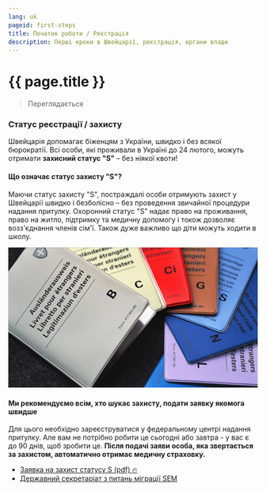 ```yaml
---
lang: uk
pageid: first-steps
title: Початок роботи / Реєстрація
description: Перші кроки в Швейцарії, реєстрація, органи влади
---
```

# {{ page.title }}

> Переглядається

### Статус реєстрації / захисту
Швейцарія допомагає біженцям з України, швидко і без всякої бюрократії.
Всі особи, які проживали в Україні до 24 лютого, можуть отримати **захисний статус "S"** – без ніякої квоти!

#### Що означає статус захисту "S"?
Маючи статус захисту "S", постраждалі особи отримують захист у Швейцарії швидко і безболісно – без проведення звичайної процедури надання притулку.
Охоронний статус "S" надає право на проживання, право на житло, підтримку та медичну допомогу і токож дозволяє возз'єднання членів сім'ї.
Також дуже важливо що діти можуть ходити в школу.

![статус захисту "S"](/assets/img/s-permit.jpg)

#### Ми рекомендуємо всім, хто шукає захисту, подати заявку якомога швидше
Для цього необхідно зареєструватися у федеральному центрі надання притулку. Але вам не потрібно робити це сьогодні або завтра - у вас є до 90 днів, щоб зробити це. **Після подачі заяви особа, яка звертається за захистом, автоматично отримає медичну страховку.**


- [Заявка на захист статусу S (pdf) :fire:](https://www.sem.admin.ch/dam/sem/de/data/asyl/gesuch-schutzstatus-s.pdf.download.pdf/gesuch-schutzstatus-s-d.pdf)
- [Державний секретаріат з питань міграції SEM](https://www.sem.admin.ch/sem/en/home.html)
